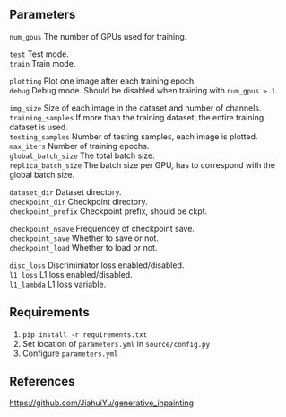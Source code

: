 ## Parameters
`num_gpus` The number of GPUs used for training. 

`test` Test mode. \
`train` Train mode. 

`plotting` Plot one image after each training epoch. \
`debug` Debug mode. Should be disabled when training with `num_gpus > 1`. 

`img_size` Size of each image in the dataset and number of channels. \
`training_samples` If more than the training dataset, the entire training dataset is used. \
`testing_samples` Number of testing samples, each image is plotted. \
`max_iters` Number of training epochs. \
`global_batch_size` The total batch size.\
`replica_batch_size` The batch size per GPU, has to correspond with the global batch size.

`dataset_dir` Dataset directory. \
`checkpoint_dir` Checkpoint directory. \
`checkpoint_prefix` Checkpoint prefix, should be ckpt.

`checkpoint_nsave` Frequencey of checkpoint save.\
`checkpoint_save` Whether to save or not. \
`checkpoint_load` Whether to load or not.

`disc_loss` Discriminiator loss enabled/disabled.\
`l1_loss` L1 loss enabled/disabled. \
`l1_lambda` L1 loss variable.

## Requirements
1. `pip install -r requirements.txt` 
2. Set location of `parameters.yml` in `source/config.py`
3. Configure `parameters.yml`

## References
https://github.com/JiahuiYu/generative_inpainting